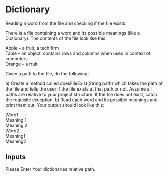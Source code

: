 # Dictionary
Reading a word from the file and checking if the file exists.

There is a file containing a word and its possible meanings (like a Dictionary). The contents of the file look like this:

Apple – a fruit, a tech firm<br>
Table – an object, contains rows and columns when used in context of computers<br>
Orange – a fruit<br>

Given a path to the file, do the following:

a)    Create a method called doesFileExist(String path) which takes the path of the file and tells the user if the file exists at that path or not. Assume all paths are relative to your project structure. If the file does not exist, catch the requisite exception.
b)    Read each word and its possible meanings and print them out. Your output should look like this:

Word1<br>
Meaning 1<br>
Meaning 2<br>
Word2<br>
Meaning1<br>
Meaning2

<h2>Inputs </h2>
Please Enter Your dictionaries relative path.
